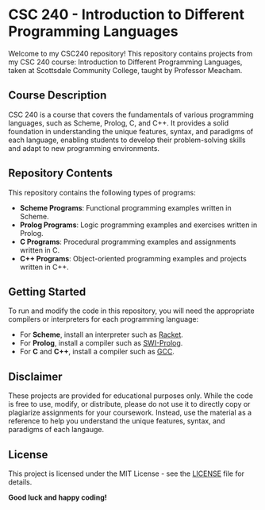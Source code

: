 # CSC 240 - Introduction to Different Programming Languages

Welcome to my CSC240 repository! This repository contains projects from my CSC 240 course: Introduction to Different Programming Languages, taken at Scottsdale Community College, taught by Professor Meacham.

## Course Description

CSC 240 is a course that covers the fundamentals of various programming languages, such as Scheme, Prolog, C, and C++. It provides a solid foundation in understanding the unique features, syntax, and paradigms of each language, enabling students to develop their problem-solving skills and adapt to new programming environments.

## Repository Contents

This repository contains the following types of programs:

- **Scheme Programs**: Functional programming examples written in Scheme.
- **Prolog Programs**: Logic programming examples and exercises written in Prolog.
- **C Programs**: Procedural programming examples and assignments written in C.
- **C++ Programs**: Object-oriented programming examples and projects written in C++.

## Getting Started

To run and modify the code in this repository, you will need the appropriate compilers or interpreters for each programming language:

- For **Scheme**, install an interpreter such as [Racket](https://racket-lang.org/).
- For **Prolog**, install a compiler such as [SWI-Prolog](https://www.swi-prolog.org/).
- For **C** and **C++**, install a compiler such as [GCC](https://gcc.gnu.org/).

## Disclaimer

These projects are provided for educational purposes only. While the code is free to use, modify, or distribute, please do not use it to directly copy or plagiarize assignments for your coursework. Instead, use the material as a reference to help you understand the unique features, syntax, and paradigms of each langauge. 

## License

This project is licensed under the MIT License - see the [LICENSE](LICENSE) file for details.

**Good luck and happy coding!**
